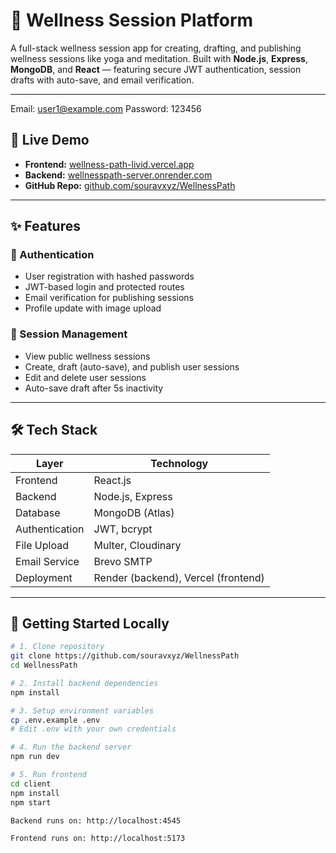 # 🌿 Wellness Session Platform

A full-stack wellness session app for creating, drafting, and publishing wellness sessions like yoga and meditation. Built with **Node.js**, **Express**, **MongoDB**, and **React** — featuring secure JWT authentication, session drafts with auto-save, and email verification.

---

Email: user1@example.com
Password: 123456

## 🔗 Live Demo

- **Frontend:** [wellness-path-livid.vercel.app](https://wellness-path-livid.vercel.app)  
- **Backend:** [wellnesspath-server.onrender.com](https://wellnesspath-server.onrender.com)  
- **GitHub Repo:** [github.com/souravxyz/WellnessPath](https://github.com/souravxyz/WellnessPath)

---

## ✨ Features

### 🔐 Authentication  
- User registration with hashed passwords  
- JWT-based login and protected routes  
- Email verification for publishing sessions  
- Profile update with image upload  

### 🧘 Session Management  
- View public wellness sessions  
- Create, draft (auto-save), and publish user sessions  
- Edit and delete user sessions  
- Auto-save draft after 5s inactivity  

---

## 🛠️ Tech Stack

| Layer         | Technology                  |
|---------------|----------------------------|
| Frontend      | React.js                   |
| Backend       | Node.js, Express           |
| Database      | MongoDB (Atlas)            |
| Authentication| JWT, bcrypt                |
| File Upload   | Multer, Cloudinary         |
| Email Service | Brevo SMTP                 |
| Deployment    | Render (backend), Vercel (frontend) |

---

## 🚀 Getting Started Locally

```bash
# 1. Clone repository
git clone https://github.com/souravxyz/WellnessPath
cd WellnessPath

# 2. Install backend dependencies
npm install

# 3. Setup environment variables
cp .env.example .env
# Edit .env with your own credentials

# 4. Run the backend server
npm run dev

# 5. Run frontend
cd client
npm install
npm start

Backend runs on: http://localhost:4545 

Frontend runs on: http://localhost:5173 